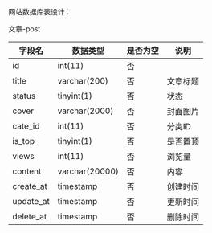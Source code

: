 网站数据库表设计：

文章-post

| 字段名    | 数据类型       | 是否为空 | 说明     |
| --------- | -------------- | -------- | -------- |
| id        | int(11)        | 否       |          |
| title     | varchar(200)   | 否       | 文章标题 |
| status    | tinyint(1)     | 否       | 状态     |
| cover     | varchar(2000)  | 否       | 封面图片 |
| cate_id   | int(11)        | 否       | 分类ID   |
| is_top    | tinyint(1)     | 否       | 是否置顶 |
| views     | int(11)        | 否       | 浏览量   |
| content   | varchar(20000) | 否       | 内容     |
| create_at | timestamp      | 否       | 创建时间 |
| update_at | timestamp      | 否       | 更新时间 |
| delete_at | timestamp      | 否       | 删除时间 |

